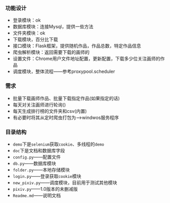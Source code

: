 ### 功能设计

+ 登录模块：ok
+ 数据库模块：连接Mysql，提供一些方法
+ 文件夹模块：ok
+ 下载模块，百分比下载
+ 接口模块：Flask框架，提供随机作品，作品总数，特定作品信息
+ 爬虫解析模块：返回需要下载的画师的
+ 设置文件：Chrome用户文件地址配置，更新配置，下载多少位关注画师的作品
+ 调度模块，整体流程——参考proxypool.scheduler



### 需求

+ 批量下载画师作品、批量下载指定作品(如果指定的话)
+ 每天对关注画师进行轮询()
+ 每天生成排行榜的文件夹和csv(内置)
+ 有必要时将其从定时爬虫打包为—>windwos服务程序



### 目录结构

+ `demo`下是`selenium`获取`cookie`、多线程的`demo`
+ `doc`下是文档和数据库字段
+ `config.py`——配置文件
+ `db.py`——数据库模块
+ `folder.py`——本地存储模块
+ `login.py`——登录获取`cookie`模块
+ `new_pixiv.py`——调度模块，目前用于测试其他模块
+ `pixiv.py`——1.0版本的未删减版
+ `Readme.md`——说明文档

